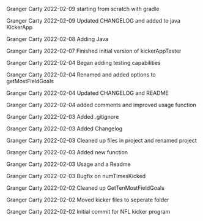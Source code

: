 Granger Carty 2022-02-09
starting from scratch with gradle

Granger Carty 2022-02-09
Updated CHANGELOG and added to java KickerApp

Granger Carty 2022-02-08
Adding Java

Granger Carty 2022-02-07
Finished initial version of kickerAppTester

Granger Carty 2022-02-04
Began adding testing capabilities

Granger Carty 2022-02-04
Renamed and added options to getMostFieldGoals

Granger Carty 2022-02-04
Updated CHANGELOG and README

Granger Carty 2022-02-04
added comments and improved usage function

Granger Carty 2022-02-03
Added .gitignore

Granger Carty 2022-02-03
Added Changelog

Granger Carty 2022-02-03
Cleaned up files in project and renamed project

Granger Carty 2022-02-03
Added new function

Granger Carty 2022-02-03
Usage and a Readme

Granger Carty 2022-02-03
Bugfix on numTimesKicked

Granger Carty 2022-02-02
Cleaned up GetTenMostFieldGoals

Granger Carty 2022-02-02
Moved kicker files to seperate folder

Granger Carty 2022-02-02
Initial commit for NFL kicker program

